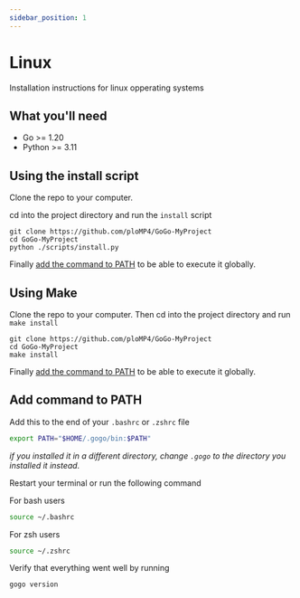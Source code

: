 ```yaml
---
sidebar_position: 1
---
```


# Linux

Installation instructions for linux opperating systems

## What you'll need

- Go >= 1.20
- Python >= 3.11

## Using the install script

Clone the repo to your computer.

cd into the project directory and run the `install` script

```
git clone https://github.com/ploMP4/GoGo-MyProject
cd GoGo-MyProject
python ./scripts/install.py
```

Finally [add the command to PATH](#add-command-to-path) to be able to execute it globally.

## Using Make

Clone the repo to your computer. Then cd into the project directory and run `make install`

```
git clone https://github.com/ploMP4/GoGo-MyProject
cd GoGo-MyProject
make install
```

Finally [add the command to PATH](#add-command-to-path) to be able to execute it globally.

## Add command to PATH

Add this to the end of your `.bashrc` or `.zshrc` file

```bash
export PATH="$HOME/.gogo/bin:$PATH"
```

_if you installed it in a different directory, change `.gogo` to the directory you installed it instead._

Restart your terminal or run the following command

For bash users

```bash
source ~/.bashrc
```

For zsh users

```bash
source ~/.zshrc
```

Verify that everything went well by running

```bash
gogo version
```
